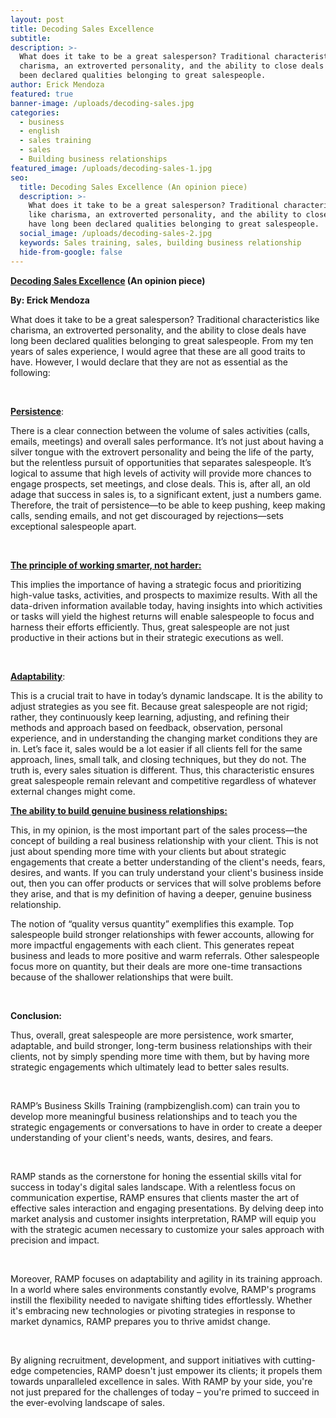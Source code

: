 ```yaml
---
layout: post
title: Decoding Sales Excellence
subtitle:
description: >-
  What does it take to be a great salesperson? Traditional characteristics like
  charisma, an extroverted personality, and the ability to close deals have long
  been declared qualities belonging to great salespeople. 
author: Erick Mendoza
featured: true
banner-image: /uploads/decoding-sales.jpg
categories:
  - business
  - english
  - sales training
  - sales
  - Building business relationships
featured_image: /uploads/decoding-sales-1.jpg
seo:
  title: Decoding Sales Excellence (An opinion piece)
  description: >-
    What does it take to be a great salesperson? Traditional characteristics
    like charisma, an extroverted personality, and the ability to close deals
    have long been declared qualities belonging to great salespeople. 
  social_image: /uploads/decoding-sales-2.jpg
  keywords: Sales training, sales, building business relationship
  hide-from-google: false
---
```

**<u>Decoding Sales Excellence</u> (An opinion piece)**

**By: Erick Mendoza**

What does it take to be a great salesperson? Traditional characteristics like charisma, an extroverted personality, and the ability to close deals have long been declared qualities belonging to great salespeople. From my ten years of sales experience, I would agree that these are all good traits to have. However, I would declare that they are not as essential as the following:

&nbsp;

**<u>Persistence</u>**:

There is a clear connection between the volume of sales activities (calls, emails, meetings) and overall sales performance. It’s not just about having a silver tongue with the extrovert personality and being the life of the party, but the relentless pursuit of opportunities that separates salespeople. It’s logical to assume that high levels of activity will provide more chances to engage prospects, set meetings, and close deals. This is, after all, an old adage that success in sales is, to a significant extent, just a numbers game. Therefore, the trait of persistence—to be able to keep pushing, keep making calls, sending emails, and not get discouraged by rejections—sets exceptional salespeople apart.

&nbsp;

**<u>The principle of working smarter, not harder:</u>**

This implies the importance of having a strategic focus and prioritizing high-value tasks, activities, and prospects to maximize results. With all the data-driven information available today, having insights into which activities or tasks will yield the highest returns will enable salespeople to focus and harness their efforts efficiently. Thus, great salespeople are not just productive in their actions but in their strategic executions as well.

&nbsp;

**<u>Adaptability</u>**:

This is a crucial trait to have in today’s dynamic landscape. It is the ability to adjust strategies as you see fit. Because great salespeople are not rigid; rather, they continuously keep learning, adjusting, and refining their methods and approach based on feedback, observation, personal experience, and in understanding the changing market conditions they are in. Let’s face it, sales would be a lot easier if all clients fell for the same approach, lines, small talk, and closing techniques, but they do not. The truth is, every sales situation is different. Thus, this characteristic ensures great salespeople remain relevant and competitive regardless of whatever external changes might come.

**<u>The ability to build genuine business relationships:</u>**

This, in my opinion, is the most important part of the sales process—the concept of building a real business relationship with your client. This is not just about spending more time with your clients but about strategic engagements that create a better understanding of the client's needs, fears, desires, and wants. If you can truly understand your client's business inside out, then you can offer products or services that will solve problems before they arise, and that is my definition of having a deeper, genuine business relationship.

The notion of “quality versus quantity” exemplifies this example. Top salespeople build stronger relationships with fewer accounts, allowing for more impactful engagements with each client. This generates repeat business and leads to more positive and warm referrals. Other salespeople focus more on quantity, but their deals are more one-time transactions because of the shallower relationships that were built.

&nbsp;

**Conclusion:**

Thus, overall, great salespeople are more persistence, work smarter, adaptable, and build stronger, long-term business relationships with their clients, not by simply spending more time with them, but by having more strategic engagements which ultimately lead to better sales results.

&nbsp;

RAMP’s Business Skills Training (rampbizenglish.com) can train you to develop more meaningful business relationships and to teach you the strategic engagements or conversations to have in order to create a deeper understanding of your client's needs, wants, desires, and fears.

&nbsp;

RAMP stands as the cornerstone for honing the essential skills vital for success in today's digital sales landscape. With a relentless focus on communication expertise, RAMP ensures that clients master the art of effective sales interaction and engaging presentations. By delving deep into market analysis and customer insights interpretation, RAMP will equip you with the strategic acumen necessary to customize your sales approach with precision and impact.

&nbsp;

Moreover, RAMP focuses on adaptability and agility in its training approach. In a world where sales environments constantly evolve, RAMP's programs instill the flexibility needed to navigate shifting tides effortlessly. Whether it's embracing new technologies or pivoting strategies in response to market dynamics, RAMP prepares you to thrive amidst change.

&nbsp;

By aligning recruitment, development, and support initiatives with cutting-edge competencies, RAMP doesn't just empower its clients; it propels them towards unparalleled excellence in sales. With RAMP by your side, you're not just prepared for the challenges of today – you're primed to succeed in the ever-evolving landscape of sales.